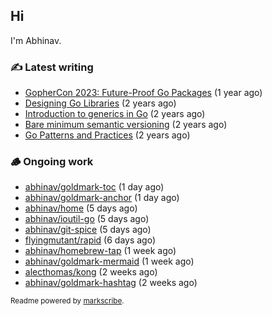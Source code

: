 ## Hi

I'm Abhinav.

### ✍️ Latest writing


- [GopherCon 2023: Future-Proof Go Packages](https://abhinavg.net/2023/09/27/future-proof-packages/) (1 year ago)
- [Designing Go Libraries](https://abhinavg.net/2022/12/06/designing-go-libraries/) (2 years ago)
- [Introduction to generics in Go](https://abhinavg.net/2022/11/23/generics-intro/) (2 years ago)
- [Bare minimum semantic versioning](https://abhinavg.net/2022/11/07/semver/) (2 years ago)
- [Go Patterns and Practices](https://abhinavg.net/2022/09/19/go-patterns-and-practices-talk/) (2 years ago)

### 🪵 Ongoing work


- [abhinav/goldmark-toc](https://github.com/abhinav/goldmark-toc) (1 day ago)
- [abhinav/goldmark-anchor](https://github.com/abhinav/goldmark-anchor) (1 day ago)
- [abhinav/home](https://github.com/abhinav/home) (5 days ago)
- [abhinav/ioutil-go](https://github.com/abhinav/ioutil-go) (5 days ago)
- [abhinav/git-spice](https://github.com/abhinav/git-spice) (5 days ago)
- [flyingmutant/rapid](https://github.com/flyingmutant/rapid) (6 days ago)
- [abhinav/homebrew-tap](https://github.com/abhinav/homebrew-tap) (1 week ago)
- [abhinav/goldmark-mermaid](https://github.com/abhinav/goldmark-mermaid) (1 week ago)
- [alecthomas/kong](https://github.com/alecthomas/kong) (2 weeks ago)
- [abhinav/goldmark-hashtag](https://github.com/abhinav/goldmark-hashtag) (2 weeks ago)

<sub>Readme powered by [markscribe](https://github.com/muesli/markscribe).</sub>
